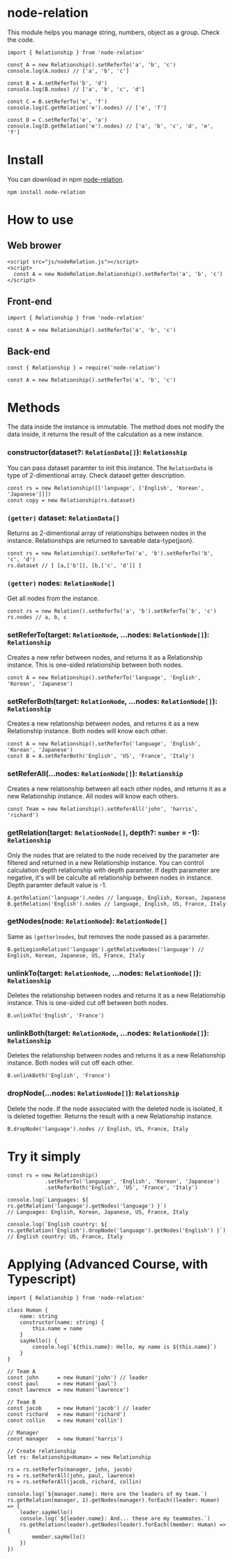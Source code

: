 # node-relation

This module helps you manage string, numbers, object as a group.
Check the code.
```
import { Relationship } from 'node-relation'

const A = new Relationship().setReferTo('a', 'b', 'c')
console.log(A.nodes) // ['a', 'b', 'c']

const B = A.setReferTo('b', 'd')
console.log(B.nodes) // ['a', 'b', 'c', 'd']

const C = B.setReferTo('e', 'f')
console.log(C.getRelation('e').nodes) // ['e', 'f']

const D = C.setReferTo('e', 'a')
console.log(D.getRelation('e').nodes) // ['a', 'b', 'c', 'd', 'e', 'f']
```
# Install
You can download in npm [node-relation](https://www.npmjs.com/package/node-relation).
```
npm install node-relation
```
# How to use
## Web brower
```
<script src="js/nodeRelation.js"></script>
<script>
  const A = new NodeRelation.Relationship().setReferTo('a', 'b', 'c')
</script>
```
## Front-end
```
import { Relationship } from 'node-relation'

const A = new Relationship().setReferTo('a', 'b', 'c')
```
## Back-end
```
const { Relationship } = require('node-relation')

const A = new Relationship().setReferTo('a', 'b', 'c')
```
# Methods
The data inside the instance is immutable.
The method does not modify the data inside, it returns the result of the calculation as a new instance.

### constructor(dataset?: `RelationData[]`): `Relationship`
You can pass dataset paramter to init this instance.
The `RelationData` is type of 2-dimentional array. Check dataset getter description.
```
const rs = new Relationship([['language', ['English', 'Korean', 'Japanese']]])
const copy = new Relationship(rs.dataset)
```
### `(getter)` dataset: `RelationData[]`
Returns as 2-dimentional array of relationships between nodes in the instance. Relationships are returned to saveable data-type(json).
```
const rs = new Relationship().setReferTo('a', 'b').setReferTo('b', 'c', 'd')
rs.dataset // [ [a,['b']], [b,['c', 'd']] ]
```
### `(getter)` nodes: `RelationNode[]`
Get all nodes from the instance.
```
const rs = new Relation().setReferTo('a', 'b').setReferTo('b', 'c')
rs.nodes // a, b, c
```
### setReferTo(target: `RelationNode`, ...nodes: `RelationNode[]`): `Relationship`
Creates a new refer between nodes, and returns it as a Relationship instance.
This is one-sided relationship between both nodes.
```
const A = new Relationship().setReferTo('language', 'English', 'Korean', 'Japanese')
```
### setReferBoth(target: `RelationNode`, ...nodes: `RelationNode[]`): `Relationship`
Creates a new relationship between nodes, and returns it as a new Relationship instance.
Both nodes will know each other.
```
const A = new Relationship().setReferTo('language', 'English', 'Korean', 'Japanese')
const B = A.setReferBoth('English', 'US', 'France', 'Italy')
```
### setReferAll(...nodes: `RelationNode[]`): `Relationship`
Creates a new relationship between all each other nodes, and returns it as a new Relationship instance.
All nodes will know each others.
```
const Team = new Relationship().setReferAll('john', 'harris', 'richard')
```
### getRelation(target: `RelationNode[]`, depth?: `number` = -1): `Relationship`
Only the nodes that are related to the node received by the parameter are filtered and returned in a new Relationship instance.
You can control calculation depth relationship with depth paramter. If depth parameter are negative, it's will be calculte all relationship between nodes in instance. Depth paramter default value is -1.
```
A.getRelation('language').nodes // language, English, Korean, Japanese
B.getRelation('English').nodes // language, English, US, France, Italy
```
### getNodes(node: `RelationNode`): `RelationNode[]`
Same as `(getter)nodes`, but removes the node passed as a parameter.
```
B.getLegionRelation('language').getRelativeNodes('language') // English, Korean, Japanese, US, France, Italy
```
### unlinkTo(target: `RelationNode`, ...nodes: `RelationNode[]`): `Relationship`
Deletes the relationship between nodes and returns it as a new Relationship instance.
This is one-sided cut off between both nodes.
```
B.unlinkTo('English', 'France')
```
### unlinkBoth(target: `RelationNode`, ...nodes: `RelationNode[]`): `Relationship`
Deletes the relationship between nodes and returns it as a new Relationship instance.
Both nodes will cut off each other.
```
B.unlinkBoth('English', 'France')
```
### dropNode(...nodes: `RelationNode[]`): `Relationship`
Delete the node. If the node associated with the deleted node is isolated, it is deleted together. Returns the result with a new Relationship instance.
```
B.dropNode('language').nodes // English, US, France, Italy
```
# Try it simply
```
const rs = new Relationship()
            .setReferTo('language', 'English', 'Korean', 'Japanese')
            .setReferBoth('English', 'US', 'France', 'Italy')

console.log(`Languages: ${ rs.getRelation('language').getNodes('language') }`)
// Languages: English, Korean, Japanese, US, France, Italy

console.log(`English country: ${ rs.getRelation('English').dropNode('language').getNodes('English') }`)
// English country: US, France, Italy 
```
# Applying (Advanced Course, with Typescript)
```
import { Relationship } from 'node-relation'

class Human {
    name: string
    constructor(name: string) {
        this.name = name
    }
    sayHello() {
        console.log(`${this.name}: Hello, my name is ${this.name}`)
    }
}

// Team A
const john      = new Human('john') // leader
const paul      = new Human('paul')
const lawrence  = new Human('lawrence')

// Team B
const jacob     = new Human('jacob') // leader
const richard   = new Human('richard')
const collin    = new Human('collin')

// Manager
const manager   = new Human('harris')

// Create relationship
let rs: Relationship<Human> = new Relationship

rs = rs.setReferTo(manager, john, jacob)
rs = rs.setReferAll(john, paul, lawrence)
rs = rs.setReferAll(jacob, richard, collin)

console.log(`${manager.name}: Here are the leaders of my team.`)
rs.getRelation(manager, 1).getNodes(manager).forEach((leader: Human) => {
    leader.sayHello()
    console.log(`${leader.name}: And... these are my teammates.`)
    rs.getRelation(leader).getNodes(leader).forEach((member: Human) => {
        member.sayHello()
    })
})
```